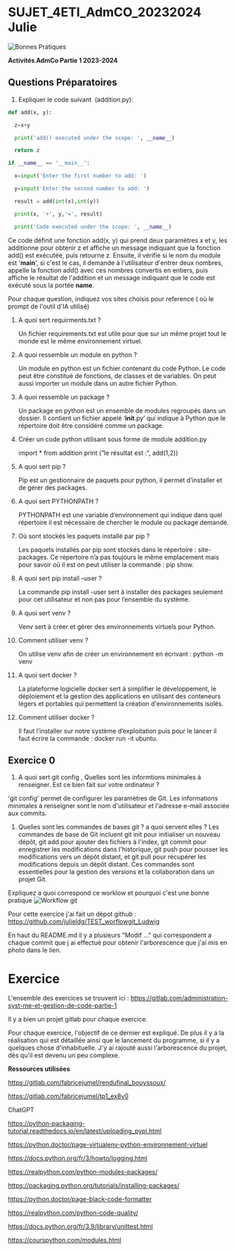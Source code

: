 # SUJET_4ETI_AdmCO_20232024 Julie

![ Bonnes Pratiques](images/Bonnes_Pratiques_m.jpg)

**Activités AdmCo Partie 1 2023-2024**


## Questions Préparatoires

  1. Expliquer le code suivant  (addition.py):
```python
def add(x, y):

  z=x+y

  print('add() executed under the scope: ', __name__)

  return z

if __name__ == '__main__':

  x=input('Enter the first number to add: ')

  y=input('Enter the second number to add: ')

  result = add(int(x),int(y))

  print(x, '+', y,'=', result)

  print('Code executed under the scope: ', __name__)
```

Ce code définit une fonction add(x, y) qui prend deux paramètres x et y, les additionne pour obtenir z et affiche un message indiquant que la fonction add() est exécutée, puis retourne z. Ensuite, il vérifie si le nom du module est '__main__', si c'est le cas, il demande à l'utilisateur d'entrer deux nombres, appelle la fonction add() avec ces nombres convertis en entiers, puis affiche le résultat de l'addition et un message indiquant que le code est exécuté sous la portée __name__.

Pour chaque question, indiquez vos sites choisis pour reference ( où le prompt de l'outil d'IA utilisé)

  1. A quoi sert requirments.txt ?

     Un fichier requirements.txt est utile pour que sur un même projet tout le monde est le même environnement virtuel.

  1. A quoi ressemble un module en python ?

     Un module en python est un fichier contenant du code Python. Le code peut être constitué de fonctions, de classes et de variables.      On peut aussi importer un module dans un autre fichier Python.

  1. A quoi ressemble un package ?

     Un package en python est un ensemble de modules regroupés dans un dossier. Il contient un fichier appelé ‘__init__.py’ qui indique      à Python que le répertoire doit être considéré comme un package.

  1. Créer un code python utilisant sous forme de module addition.py

     import * from addition
     print (“le résultat est :”, add(1,2))


  1. A quoi sert pip ?

     Pip est un gestionnaire de paquets pour python, il permet d’installer et de gérer des packages.

  1. A quoi sert PYTHONPATH ?

     PYTHONPATH est une variable d’environnement qui indique dans quel répertoire il est nécessaire de chercher le module ou package         demandé.

  1. Où sont stockés les paquets installé par pip ?

     Les paquets installés par pip sont stockés dans le répertoire : site-packages. Ce répertoire n’a pas toujours le même emplacement       mais pour savoir où il est on peut utiliser la commande : pip show.

  1. A quoi sert pip install –user ?

     La commande pip install -user sert à installer des packages seulement pour cet utilisateur et non pas pour l’ensemble du système.

  1. A quoi sert venv ?

     Venv sert à créer et gérer des environnements virtuels pour Python.

  1. Comment utiliser venv ?

     On utilise venv afin de créer un environnement en écrivant : python -m venv <environment name>

  1. A quoi sert docker ?

     La plateforme logicielle docker sert à simplifier le développement, le déploiement et la gestion des applications en utilisant des      conteneurs légers et portables qui permettent la création d'environnements isolés.

  1. Comment utiliser docker ?

     Il faut l’installer sur notre système d’exploitation puis pour le lancer il faut écrire la commande : docker run -it ubuntu.

## Exercice 0

1. A quoi sert git config , Quelles sont les informtions minimales à renseigner. Est ce bien fait sur votre ordinateur ?

'git config' permet de configurer les paramètres de Git. Les informations minimales à renseigner sont le nom d'utilisateur et l'adresse e-mail associée aux commits.

1. Quelles sont les commandes de bases git ? a quoi servent elles ?
   Les commandes de base de Git incluent git init pour initialiser un nouveau dépôt, git add pour ajouter des fichiers à l'index, git commit pour enregistrer les modifications dans l'historique, git push pour pousser les modifications vers un dépôt distant, et git pull pour récupérer les modifications depuis un dépôt distant. Ces commandes sont essentielles pour la gestion des versions et la collaboration dans un projet Git.

Expliquez a quoi correspond ce worklow et pourquoi c'est une bonne pratique 
![ Workflow git ](images/git-model@2x_m.png)


 Pour cette exercice j'ai fait un dépot github : <https://github.com/julieldg/TEST_worflowgit_Ludwig>

 En haut du README.md il y a plusieurs "Modif ..." qui correspondent a chaque commit que j ai effectué pour obtenir l'arborescence que j'ai mis en photo dans le lien.

 # Exercice 

 L'ensemble des exercices se trouvent ici : <https://gitlab.com/administration-syst-me-et-gestion-de-code-partie-1>

 Il y a bien un projet gitlab pour chaque exercice.

 Pour chaque exercice, l'objectif de ce dernier est expliqué. De plus il y a la réalisation qui est détaillée ainsi que le lancement du programme, si il y a quelques chose d'inhabituelle. J'y ai rajouté aussi l'arborescence du projet, dès qu'il est devenu un peu complexe.




**Ressources utilisées** 

<https://gitlab.com/fabricejumel/rendufinal_bouyssoux/>

<https://gitlab.com/fabricejumel/tp1_ex8v0>

ChatGPT

<https://python-packaging-tutorial.readthedocs.io/en/latest/uploading_pypi.html>

[<https://python.doctor/page-virtualenv-python-environnement-virtuel>](https://docs.python.org/fr/3/library/venv.html)

<https://docs.python.org/fr/3/howto/logging.html>

<https://realpython.com/python-modules-packages/>

<https://packaging.python.org/tutorials/installing-packages/>

<https://python.doctor/page-black-code-formatter>

<https://realpython.com/python-code-quality/>

<https://docs.python.org/fr/3.9/library/unittest.html>

<https://courspython.com/modules.html>






